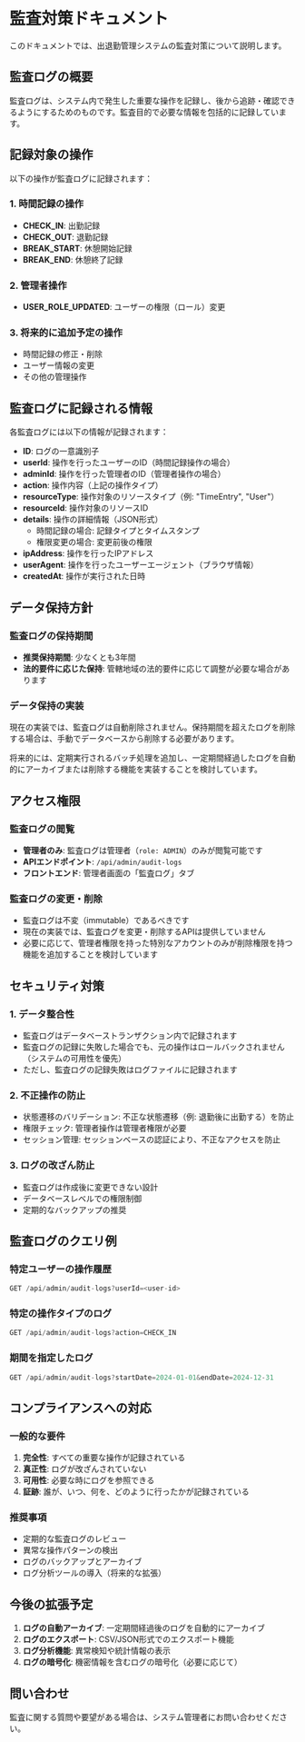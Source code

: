 # 監査対策ドキュメント

このドキュメントでは、出退勤管理システムの監査対策について説明します。

## 監査ログの概要

監査ログは、システム内で発生した重要な操作を記録し、後から追跡・確認できるようにするためのものです。監査目的で必要な情報を包括的に記録しています。

## 記録対象の操作

以下の操作が監査ログに記録されます：

### 1. 時間記録の操作

- **CHECK_IN**: 出勤記録
- **CHECK_OUT**: 退勤記録
- **BREAK_START**: 休憩開始記録
- **BREAK_END**: 休憩終了記録

### 2. 管理者操作

- **USER_ROLE_UPDATED**: ユーザーの権限（ロール）変更

### 3. 将来的に追加予定の操作

- 時間記録の修正・削除
- ユーザー情報の変更
- その他の管理操作

## 監査ログに記録される情報

各監査ログには以下の情報が記録されます：

- **ID**: ログの一意識別子
- **userId**: 操作を行ったユーザーのID（時間記録操作の場合）
- **adminId**: 操作を行った管理者のID（管理者操作の場合）
- **action**: 操作内容（上記の操作タイプ）
- **resourceType**: 操作対象のリソースタイプ（例: "TimeEntry", "User"）
- **resourceId**: 操作対象のリソースID
- **details**: 操作の詳細情報（JSON形式）
  - 時間記録の場合: 記録タイプとタイムスタンプ
  - 権限変更の場合: 変更前後の権限
- **ipAddress**: 操作を行ったIPアドレス
- **userAgent**: 操作を行ったユーザーエージェント（ブラウザ情報）
- **createdAt**: 操作が実行された日時

## データ保持方針

### 監査ログの保持期間

- **推奨保持期間**: 少なくとも3年間
- **法的要件に応じた保持**: 管轄地域の法的要件に応じて調整が必要な場合があります

### データ保持の実装

現在の実装では、監査ログは自動削除されません。保持期間を超えたログを削除する場合は、手動でデータベースから削除する必要があります。

将来的には、定期実行されるバッチ処理を追加し、一定期間経過したログを自動的にアーカイブまたは削除する機能を実装することを検討しています。

## アクセス権限

### 監査ログの閲覧

- **管理者のみ**: 監査ログは管理者（`role: ADMIN`）のみが閲覧可能です
- **APIエンドポイント**: `/api/admin/audit-logs`
- **フロントエンド**: 管理者画面の「監査ログ」タブ

### 監査ログの変更・削除

- 監査ログは不変（immutable）であるべきです
- 現在の実装では、監査ログを変更・削除するAPIは提供していません
- 必要に応じて、管理者権限を持った特別なアカウントのみが削除権限を持つ機能を追加することを検討しています

## セキュリティ対策

### 1. データ整合性

- 監査ログはデータベーストランザクション内で記録されます
- 監査ログの記録に失敗した場合でも、元の操作はロールバックされません（システムの可用性を優先）
- ただし、監査ログの記録失敗はログファイルに記録されます

### 2. 不正操作の防止

- 状態遷移のバリデーション: 不正な状態遷移（例: 退勤後に出勤する）を防止
- 権限チェック: 管理者操作は管理者権限が必要
- セッション管理: セッションベースの認証により、不正なアクセスを防止

### 3. ログの改ざん防止

- 監査ログは作成後に変更できない設計
- データベースレベルでの権限制御
- 定期的なバックアップの推奨

## 監査ログのクエリ例

### 特定ユーザーの操作履歴

```typescript
GET /api/admin/audit-logs?userId=<user-id>
```

### 特定の操作タイプのログ

```typescript
GET /api/admin/audit-logs?action=CHECK_IN
```

### 期間を指定したログ

```typescript
GET /api/admin/audit-logs?startDate=2024-01-01&endDate=2024-12-31
```

## コンプライアンスへの対応

### 一般的な要件

1. **完全性**: すべての重要な操作が記録されている
2. **真正性**: ログが改ざんされていない
3. **可用性**: 必要な時にログを参照できる
4. **証跡**: 誰が、いつ、何を、どのように行ったかが記録されている

### 推奨事項

- 定期的な監査ログのレビュー
- 異常な操作パターンの検出
- ログのバックアップとアーカイブ
- ログ分析ツールの導入（将来的な拡張）

## 今後の拡張予定

1. **ログの自動アーカイブ**: 一定期間経過後のログを自動的にアーカイブ
2. **ログのエクスポート**: CSV/JSON形式でのエクスポート機能
3. **ログ分析機能**: 異常検知や統計情報の表示
4. **ログの暗号化**: 機密情報を含むログの暗号化（必要に応じて）

## 問い合わせ

監査に関する質問や要望がある場合は、システム管理者にお問い合わせください。


